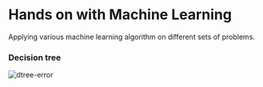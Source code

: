 # Hands on with Machine Learning
 Applying various machine learning algorithm on different sets of problems.

### Decision tree
![dtree-error](./Decsion-Tree/images/1.PNG)
